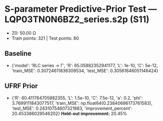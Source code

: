 # S-parameter Predictive-Prior Test — LQP03TN0N6BZ2_series.s2p (S11)
- Z0: 50.00 Ω
- Train points: 321  |  Test points: 80

## Baseline
- {'model': 'RLC series -> Γ', 'R': 65.05882352941177, 'L': 1e-10, 'C': 5e-12, 'train_MSE': 0.30724611836309534, 'test_MSE': 0.30561646051146424}

## UFRF Prior
- {'R': 60.411764705882355, 'L': 1.5e-10, 'C': 7.5e-12, 'a': 0.2, 'phi': 3.7699111843077517, 'train_MSE': np.float64(0.23840686173761583), 'test_MSE': 0.24310754607321883, 'improvement_percent': 20.453386029546202}
**Held-out improvement:** 20.45%